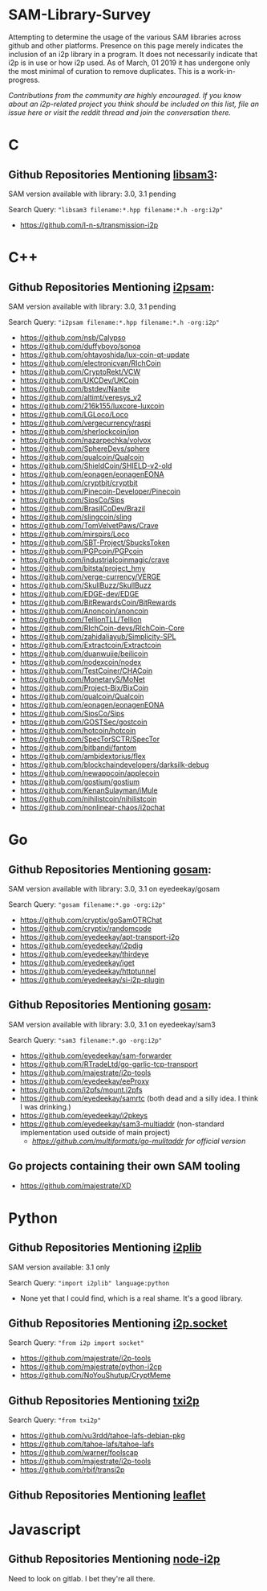SAM-Library-Survey
====================

Attempting to determine the usage of the various SAM libraries across github and
other platforms. Presence on this page merely indicates the inclusion of an i2p
library in a program. It does not necessarily indicate that i2p is in use or how
i2p used. As of March, 01 2019 it has undergone only the most minimal of
curation to remove duplicates. This is a work-in-progress.

*Contributions from the community are highly encouraged. If you know about an*
*i2p-related project you think should be included on this list, file an issue*
*here or visit the reddit thread and join the conversation there.*

C
=

Github Repositories Mentioning [libsam3](https://github.com/i2p/libsam3):
-------------------------------------------------------------------------

SAM version available with library: 3.0, 3.1 pending

Search Query: ```"libsam3 filename:*.hpp filename:*.h -org:i2p"```

 * https://github.com/l-n-s/transmission-i2p

C++
===

Github Repositories Mentioning [i2psam](https://github.com/i2p/i2psam):
-----------------------------------------------------------------------

SAM version available with library: 3.0, 3.1 pending

Search Query: ```"i2psam filename:*.hpp filename:*.h -org:i2p"```

 * https://github.com/nsb/Calypso
 * https://github.com/duffyboyo/sonoa
 * https://github.com/ohtayoshida/lux-coin-qt-update
 * https://github.com/electronicvan/RIchCoin
 * https://github.com/CryptoRekt/VCW
 * https://github.com/UKCDev/UKCoin
 * https://github.com/bstdev/Nanite
 * https://github.com/altimt/veresys_v2
 * https://github.com/216k155/luxcore-luxcoin
 * https://github.com/LGLoco/Loco
 * https://github.com/vergecurrency/raspi
 * https://github.com/sherlockcoin/ion
 * https://github.com/nazarpechka/volvox
 * https://github.com/SphereDevs/sphere
 * https://github.com/qualcoin/Qualcoin
 * https://github.com/ShieldCoin/SHIELD-v2-old
 * https://github.com/eonagen/eonagenEONA
 * https://github.com/cryptbit/cryptbit
 * https://github.com/Pinecoin-Developer/Pinecoin
 * https://github.com/SipsCo/Sips
 * https://github.com/BrasilCoDev/Brazil
 * https://github.com/slingcoin/sling
 * https://github.com/TomVelvetPaws/Crave
 * https://github.com/mirspirs/Loco
 * https://github.com/SBT-Project/SbucksToken
 * https://github.com/PGPcoin/PGPcoin
 * https://github.com/industrialcoinmagic/crave
 * https://github.com/bitsta/project_hmy
 * https://github.com/verge-currency/VERGE
 * https://github.com/SkullBuzz/SkullBuzz
 * https://github.com/EDGE-dev/EDGE
 * https://github.com/BitRewardsCoin/BitRewards
 * https://github.com/Anoncoin/anoncoin
 * https://github.com/TellionTLL/Tellion
 * https://github.com/RIchCoin-devs/RIchCoin-Core
 * https://github.com/zahidaliayub/Simplicity-SPL
 * https://github.com/Extractcoin/Extractcoin
 * https://github.com/duanwujie/beilicoin
 * https://github.com/nodexcoin/nodex
 * https://github.com/TestCoiner/CHACoin
 * https://github.com/MonetaryS/MoNet
 * https://github.com/Project-Bix/BixCoin
 * https://github.com/qualcoin/Qualcoin
 * https://github.com/eonagen/eonagenEONA
 * https://github.com/SipsCo/Sips
 * https://github.com/GOSTSec/gostcoin
 * https://github.com/hotcoin/hotcoin
 * https://github.com/SpecTorSCTR/SpecTor
 * https://github.com/bitbandi/fantom
 * https://github.com/ambidextorius/flex
 * https://github.com/blockchaindevelopers/darksilk-debug
 * https://github.com/newappcoin/applecoin
 * https://github.com/gostium/gostium
 * https://github.com/KenanSulayman/iMule
 * https://github.com/nihilistcoin/nihilistcoin
 * https://github.com/nonlinear-chaos/i2pchat

Go
==

Github Repositories Mentioning [gosam](https://github.com/cryptix/gosam):
-------------------------------------------------------------------------

SAM version available with library: 3.0, 3.1 on eyedeekay/gosam

Search Query: ```"gosam filename:*.go -org:i2p"```

 * https://github.com/cryptix/goSamOTRChat
 * https://github.com/cryptix/randomcode
 * https://github.com/eyedeekay/apt-transport-i2p
 * https://github.com/eyedeekay/i2pdig
 * https://github.com/eyedeekay/thirdeye
 * https://github.com/eyedeekay/iget
 * https://github.com/eyedeekay/httptunnel
 * https://github.com/eyedeekay/si-i2p-plugin

Github Repositories Mentioning [gosam](https://github.com/kpetku/sam3):
-----------------------------------------------------------------------

SAM version available with library: 3.0, 3.1 on eyedeekay/sam3

Search Query: ```"sam3 filename:*.go -org:i2p"```

 * https://github.com/eyedeekay/sam-forwarder
 * https://github.com/RTradeLtd/go-garlic-tcp-transport
 * https://github.com/majestrate/i2p-tools
 * https://github.com/eyedeekay/eeProxy
 * https://github.com/i2pfs/mount.i2pfs
 * https://github.com/eyedeekay/samrtc (both dead and a silly idea. I think I was drinking.)
 * https://github.com/eyedeekay/i2pkeys
 * https://github.com/eyedeekay/sam3-multiaddr (non-standard implementation used outside of main project)
   - *https://github.com/multiformats/go-mulitaddr for official version*

Go projects containing their own SAM tooling
--------------------------------------------

 * https://github.com/majestrate/XD

Python
======

Github Repositories Mentioning [i2plib](https://github.com/l-n-s/i2plib)
------------------------------------------------------------------------

SAM version available: 3.1 only

Search Query: ```"import i2plib" language:python```

 * None yet that I could find, which is a real shame. It's a good library.

Github Repositories Mentioning [i2p.socket](https://github.com/majestrate/i2p.socket)
-------------------------------------------------------------------------------------

Search Query: ```"from i2p import socket"```

 * https://github.com/majestrate/i2p-tools
 * https://github.com/majestrate/python-i2cp
 * https://github.com/NoYouShutup/CryptMeme

Github Repositories Mentioning [txi2p](https://github.com/str4d/txi2p)
----------------------------------------------------------------------

Search Query: ```"from txi2p"```

 * https://github.com/vu3rdd/tahoe-lafs-debian-pkg
 * https://github.com/tahoe-lafs/tahoe-lafs
 * https://github.com/warner/foolscap
 * https://github.com/majestrate/i2p-tools
 * https://github.com/rbif/transi2p

Github Repositories Mentioning [leaflet](https://github.com/MuxZeroNet/leaflet)
-------------------------------------------------------------------------------

Javascript
==========

Github Repositories Mentioning [node-i2p](https://github.com/redhog/node-i2p)
-----------------------------------------------------------------------------

Need to look on gitlab. I bet they're all there.

